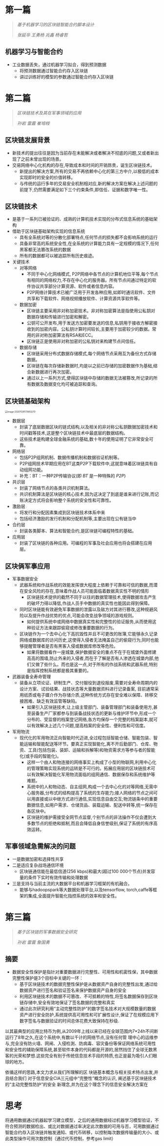 # 第一篇

> *基于机器学习的区块链智能合约脚本设计*
>
> *张延华 王勇杨 兆鑫 杨睿哲*

## 机器学习与智能合约

- 工业数据丢失，通过机器学习拟合，得到预测数据
  - 将预测数据通过智能合约存入区块链
  - 讲过训练好的模型的参数通过智能合约存入区块链

# 第二篇

> *区块链技术及其在军事领域的应用*
>
> *孙岩 雷震 崔培枝*

## 区块链发展背景

- 新技术的提出往往是因为当前存在未能解决或者解决不彻底的问题,又或者新出现了之前未曾出现的场景。
- 交易网络中心化机构的存在,导致成本和时间的开销昂贵，诞生区块链技术。
  - 新提出的解决方案,所有的交易不再依赖中心化的第三方中介,以极低的成本实现即时的安全的价值转移。
  - 与传统的运行多年的交易安全机制相对应,新的解决方案在解决上述问题的前提下,仍然需要满足如下三个约束条件,即信任、证据和数字唯一性。

## 区块链技术

- 是基于一系列已被验证的、成熟的计算机技术实现的分布式信息系统的基础架构
- 借助于区块链基础架构实现的信息系统
  - 具有全系统对等的分散化部署特点,任何节点的损失都不会影响系统的运行
  - 具备非常高的系统安全性,在全系统的计算能力具有一定规模的情况下,任何黑客都无法篡改系统的数据
  - 所有的数据都可以被追踪所有历史痕迹。
- 关键技术
  - 对等网络
    - 不同于中心化网络模式, P2P网络中各节点的计算机地位平等,每个节点有相同的网络权力,不存在中心化的服务器。所有节点间通过特定的软件协议共享部分计算资源、软件或者信息内容。
    - P2P网络计算技术已被广泛用于开发各种应用,如即时通讯软件、文件共享和下载软件、网络视频播放软件、计算资源共享软件等。
  - 数据加密
    - 区块链主要采用非对称加密技术。非对称加密算法是指使用公私钥对数据存储和传输进行加密和解密。
    - 公钥可公开发布,用于发送方加密要发送的信息,私钥用于接收方解密接收到的加密内容。公私钥计算时间较长,主要用于加密较少的数据。常用的非对称加密算法有RSA和ECC。
    - 区块链正是使用非对称加密的公私钥对来构建节点间信任。
  - 数据存储
    - 区块链采用分布式数据存储模式,每个网络节点采用互为备份方式存储数据。
    - 区块链在每次存储新数据时,均是以之前已存储的加密数据作为基础,结合新数据进行再次加密。
    - 通过以上一系列方式,使得区块链中存储的数据无法被篡改,所记录的所有数据及数据变化均可被追踪和查询。

## 区块链基础架构 

<img src="https://tva1.sinaimg.cn/large/0081Kckwgy1gl66jxbawxj30hq0lsdrt.jpg" alt="image-20201129173953270" style="zoom: 50%;" />

- 数据层
  - 封装了底层数据区块的链式结构,以及相关的非对称公私钥数据加密技术和时间戳等技术,这是整个区块链技术中最底层的数据结构。
  - 这些技术是构建全球金融系统的基础,数十年的使用证明了它非常安全可靠。
- 网络层
  - 包括P2P组网机制、数据传播机制和数据验证机制等。
  - P2P组网技术早期应用在BT这类P2P下载软件中,这就意味着区块链具有自动组网功能。
  - 补充：BT：一种P2P传输协议(即 *BT* 是一种特殊的 *P2P*)
- 共识层
  - 封装了网络节点的各类共识机制算法。
  - 共识机制算法是区块链的核心技术,因为这决定了到底是谁来进行记账,而记账决定方式将会影响整个系统的安全性和可靠性。
- 激励层
  - 将发行和分配因素集成到区块链技术体系中来
  - 包括经济激励的发行机制和分配机制等,主要出现在公有链当中
- 合约层
  - 封装各类脚本、算法和智能合约,是区块链可编程特性的基础。
- 应用层
  - 封装了区块链的各种应用。可编程的军事及社会应用也将会搭建在应用层。

## 区块俩军事应用 

- 军事数据安全
  - 武器系统和作战系统的效能发挥很大程度上依赖于可靠和可信的数据,而潜在安全风险的存在,意味着作战人员可能面临着数据真实性不明的情形
    - 区块链技术提供的截然不同于以往的数据管理技术,使得数据攻击产生的破坏力得以降低,作战人员手中数据的真实性也能因此得到保障。
  - 同时区块链能有效避免军事数据的泄露以及敌方对其进行篡改,这种规避风险以及提升作战优势的优点,可能会改变战争领域的游戏规则。
    - 如何提供系统中或网络中数据真实性和完整性的验证服务,从而使用这种验证方法来跟踪偷窥或修改重要数据的行为。
  - 区块链作为一个去中心化下高抗毁性并且不可更改的账簿,它能够永久记录网络或数据库的访问历史,这使得入侵者无法掩盖自己的偷窥行为,同时也能够提醒管理者是否有黑客入侵或数据库修改等危险。
    - 如果将数据看作一座城堡,保护数据安全的重点不在于在城堡外面修建高高的围墙,防止外来的入侵者,而在于了解是否有人渗透在城堡内部,他们又做了些什么。而也是这一点,对于所有的作战系统和武器系统,特别是指挥控制系统都是极其重要的。
- 武器装备全寿命管理
  - 装备从立项论证、研制生产、交付服役到退役报废,需要对全寿命周期内的设计方案、试验结果、战技状态等大量数据资料进行记录备案, 目前通常采用纸质或电子媒介作为存储介质,这种传统方式存在安全难以保障、转移交接困难、缺乏有效监管等缺陷。
    - 如果引入区块链技术,让上级主管部门、装备管理部门和装备使用方,甚至装备生产厂家都参与到装备战技状态的更新与维护环节中,形成一个分布的、受监督的档案登记网络,各方均保存一个完整的档案副本,就可以有效解决上述几个问题,提高档案的安全性、便利性和可信度。
- 军用物流
  - 现代化的军用物流正向智能时代迈进,全过程包括智能仓储、智能包装、智能运输和智能配送等环节。要真正实现智能化,离不开后勤部门、仓库、物资、工具(包括包装、装卸、运输和拆解等)和物资需求方等参与者的智能化(或手段的智能化)。
    - 这样一个由人和物连接的网络事实上构成了小型的物联网,利用中心化的管理策略实现系统的运转是不可行的。拓展应用层的区块链技术可以有效解决智能化军用物流面临的组网通信、数据保存和系统维护等难题。
    - 系统中的人和物动态、自主组网,构成一个去中心化的对等网络,无需中心服务器,分布式的结构提高了系统的生存能力;接人网络的节点之间可以用直接或以中继方式进行通信,实现信息自由交互;物流链条中的重要数据信息,如用户需求、仓储货品、装载运输、配送中转等,统一保存在各区块中。
    - 区块链的维护需接受全网节点监督,个别节点的非法操作不仅会遭到大多数节点的拒绝和抵制,而且会降低自身信誉级别,保证了系统的有序高效运转。

## 军事领域急需解决的问题

- 一是数据加密和选择性共享
- 二是适应复杂战场通信环境
  - 区块链通信能在最低信道(256 kbps)和最大(超过100 000个节点)并发容量的条件下实时有效传输和处理数据
- 三是支持与当前主流的大数据平台和机器学习框架的有机融合。
  - 能够与hadoopspark等大数据处理平台,以及tensorflow, torch,caffe等框架的集成,全面提升智能化指控系统的效率和安全性。

# 第三篇

> *基于区块链的军事数据安全研究*
>
> *孙岩 雷震 詹国勇*

## 摘要 

- 数据安全性保护是指针对重要数据进行完整性、可用性和机密性保，其中数据完整性保护是3个目标中关键的一环：
  - 基于区块链技术的数据完整性保护是从数据资产自身的完整性出发,通过给数据资产进行签名和验证签名来保护数据资产自身的安全
  - 利用区块链技术的数据不可篡改、不可抵赖的特性,将签名数据保存到区块链存储中,安全有效地保证了签名数据的完整和真实
  - 通过此次研究利用“主动完整性防护”的数字签名技术对大规模数量的数据资产进行安全防护,系统提供高可用性和可扩展性设计,保证了在规模应用下数字签名与数据验证的时间总体花费大致保持在秒级.

以其最典型的应用比特币为例,从2009年上线以来已经在全球范围内7*24h不间断运行了8年之久,在这个系统中,有数以千计的网络节点,没有任何管 理中心的运维参与,完全没有防火墙、网闸、入侵检測、防病毒、容灾备份等保证网络系统可用性和安全性的辅助保障系统,甚至软件本身的代码都是开源的,居然挡住了全球无数黑客的光荣和梦想.这些完全有别于传统信息技术手段的特质,也正是最为吸引人们眼球的地方。

依循这样的思路,本文力求从我们所理解的区 块链基本概念与相关技术特点出发,并且结合我们 对于信息安全CIA三元组中“完整性”概念的认识, 阐述基于区块链技术的“主动完整性防护”的安全 新理念,并为在这个理念下的信息安全解决方案在

# 思考

将通用数据通过机器起学习建立模型，之后的通用数据经过机器学习模型验证，不符合预测的数据检出、或比对数据通过率决定此次数据的可用与否，可用数据通过智能合约存入区块链并触发通知、或代币转移，以控制每次数据传输量的大小、或此类型操作可用次数控制（通过代币控制，参考gas limit）